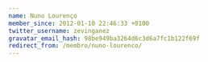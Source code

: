 ```yaml
---
name: Nuno Lourenço
member_since: 2012-01-10 22:46:33 +0100
twitter_username: zevinganez
gravatar_email_hash: 98be949ba3264d6c3d6a7fc1b122f69f
redirect_from: /membro/nuno-lourenco/
---
```

